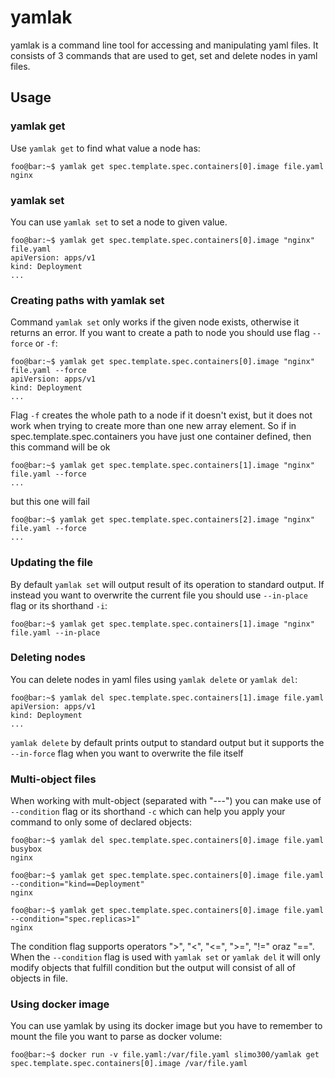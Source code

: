# yamlak

yamlak is a command line tool for accessing and manipulating yaml files. It consists of 3 commands that are used to get, set and delete nodes in yaml files.

## Usage
### yamlak get
Use `yamlak get` to find what value a node has:
```console
foo@bar:~$ yamlak get spec.template.spec.containers[0].image file.yaml
nginx
```
### yamlak set
You can use `yamlak set` to set a node to given value.
```console
foo@bar:~$ yamlak get spec.template.spec.containers[0].image "nginx" file.yaml
apiVersion: apps/v1
kind: Deployment
...
```
### Creating paths with yamlak set
Command `yamlak set` only works if the given node exists, otherwise it returns an error. If you want to create a path to node you should use flag `--force` or `-f`:
```console
foo@bar:~$ yamlak get spec.template.spec.containers[0].image "nginx" file.yaml --force
apiVersion: apps/v1
kind: Deployment
...
```
Flag `-f` creates the whole path to a node if it doesn't exist, but it does not work when trying to create more than one new array element. So if in spec.template.spec.containers you have just one container defined, then this command will be ok
```console
foo@bar:~$ yamlak get spec.template.spec.containers[1].image "nginx" file.yaml --force
...
```
but this one will fail
```console
foo@bar:~$ yamlak get spec.template.spec.containers[2].image "nginx" file.yaml --force
...
```

### Updating the file
By default `yamlak set` will output result of its operation to standard output. If instead you want to overwrite the current file you should use `--in-place` flag or its shorthand `-i`:
```console
foo@bar:~$ yamlak get spec.template.spec.containers[1].image "nginx" file.yaml --in-place
```

### Deleting nodes
You can delete nodes in yaml files using `yamlak delete` or `yamlak del`:
```console
foo@bar:~$ yamlak del spec.template.spec.containers[1].image file.yaml
apiVersion: apps/v1
kind: Deployment
...
```
`yamlak delete` by default prints output to standard output but it supports the `--in-force` flag when you want to overwrite the file itself

### Multi-object files
When working with mult-object (separated with "---") you can make use of ` --condition` flag or its shorthand `-c` which can help you apply your command to only some of declared objects:

```console
foo@bar:~$ yamlak del spec.template.spec.containers[0].image file.yaml
busybox
nginx
```

```console
foo@bar:~$ yamlak get spec.template.spec.containers[0].image file.yaml --condition="kind==Deployment"
nginx
```

```console
foo@bar:~$ yamlak get spec.template.spec.containers[0].image file.yaml --condition="spec.replicas>1"
nginx
```
The condition flag supports operators ">", "<", "<=", ">=", "!=" oraz "==".
When the `--condition` flag is used with `yamlak set` or `yamlak del` it will only modify objects that fulfill condition but the output will consist of all of objects in file.

### Using docker image
You can use yamlak by using its docker image but you have to remember to mount the file you want to parse as docker volume:
```console
foo@bar:~$ docker run -v file.yaml:/var/file.yaml slimo300/yamlak get spec.template.spec.containers[0].image /var/file.yaml
```